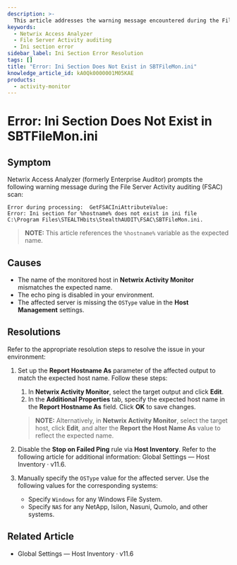 ```yaml
---
description: >-
  This article addresses the warning message encountered during the File Server Activity auditing scan in Netwrix Access Analyzer, detailing its causes and resolutions.
keywords:
  - Netwrix Access Analyzer
  - File Server Activity auditing
  - Ini section error
sidebar_label: Ini Section Error Resolution
tags: []
title: "Error: Ini Section Does Not Exist in SBTFileMon.ini"
knowledge_article_id: kA0Qk0000001M05KAE
products:
  - activity-monitor
---
```


# Error: Ini Section Does Not Exist in SBTFileMon.ini

## Symptom

Netwrix Access Analyzer (formerly Enterprise Auditor) prompts the following warning message during the File Server Activity auditing (FSAC) scan:

```
Error during processing:  GetFSACIniAttributeValue: 
Error: Ini section for %hostname% does not exist in ini file  C:\Program Files\STEALTHbits\StealthAUDIT\FSAC\SBTFileMon.ini.
```

> **NOTE:** This article references the `%hostname%` variable as the expected name.

## Causes

- The name of the monitored host in **Netwrix Activity Monitor** mismatches the expected name.
- The echo ping is disabled in your environment.
- The affected server is missing the `OSType` value in the **Host Management** settings.

## Resolutions

Refer to the appropriate resolution steps to resolve the issue in your environment:

1. Set up the **Report Hostname As** parameter of the affected output to match the expected host name. Follow these steps:
   1. In **Netwrix Activity Monitor**, select the target output and click **Edit**.
   2. In the **Additional Properties** tab, specify the expected host name in the **Report Hostname As** field. Click **OK** to save changes.

   > **NOTE:** Alternatively, in **Netwrix Activity Monitor**, select the target host, click **Edit**, and alter the **Report the Host Name As** value to reflect the expected name.

2. Disable the **Stop on Failed Ping** rule via **Host Inventory**. Refer to the following article for additional information: Global Settings — Host Inventory · v11.6.

3. Manually specify the `OSType` value for the affected server. Use the following values for the corresponding systems:
   - Specify `Windows` for any Windows File System.
   - Specify `NAS` for any NetApp, Isilon, Nasuni, Qumolo, and other systems.

## Related Article

- Global Settings — Host Inventory · v11.6